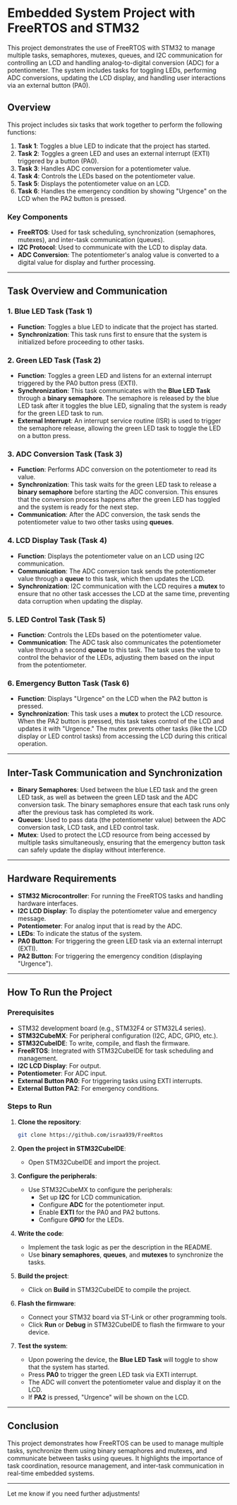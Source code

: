 # Embedded System Project with FreeRTOS and STM32

This project demonstrates the use of FreeRTOS with STM32 to manage multiple tasks, semaphores, mutexes, queues, and I2C communication for controlling an LCD and handling analog-to-digital conversion (ADC) for a potentiometer. The system includes tasks for toggling LEDs, performing ADC conversions, updating the LCD display, and handling user interactions via an external button (PA0).

## Overview

This project includes six tasks that work together to perform the following functions:

1. **Task 1**: Toggles a blue LED to indicate that the project has started.
2. **Task 2**: Toggles a green LED and uses an external interrupt (EXTI) triggered by a button (PA0).
3. **Task 3**: Handles ADC conversion for a potentiometer value.
4. **Task 4**: Controls the LEDs based on the potentiometer value.
5. **Task 5**: Displays the potentiometer value on an LCD.
6. **Task 6**: Handles the emergency condition by showing "Urgence" on the LCD when the PA2 button is pressed.

### Key Components

- **FreeRTOS**: Used for task scheduling, synchronization (semaphores, mutexes), and inter-task communication (queues).
- **I2C Protocol**: Used to communicate with the LCD to display data.
- **ADC Conversion**: The potentiometer's analog value is converted to a digital value for display and further processing.

---

## Task Overview and Communication

### 1. **Blue LED Task (Task 1)**  
- **Function**: Toggles a blue LED to indicate that the project has started.  
- **Synchronization**: This task runs first to ensure that the system is initialized before proceeding to other tasks.

### 2. **Green LED Task (Task 2)**  
- **Function**: Toggles a green LED and listens for an external interrupt triggered by the PA0 button press (EXTI).  
- **Synchronization**: This task communicates with the **Blue LED Task** through a **binary semaphore**. The semaphore is released by the blue LED task after it toggles the blue LED, signaling that the system is ready for the green LED task to run.  
- **External Interrupt**: An interrupt service routine (ISR) is used to trigger the semaphore release, allowing the green LED task to toggle the LED on a button press.

### 3. **ADC Conversion Task (Task 3)**  
- **Function**: Performs ADC conversion on the potentiometer to read its value.  
- **Synchronization**: This task waits for the green LED task to release a **binary semaphore** before starting the ADC conversion. This ensures that the conversion process happens after the green LED has toggled and the system is ready for the next step.  
- **Communication**: After the ADC conversion, the task sends the potentiometer value to two other tasks using **queues**.

### 4. **LCD Display Task (Task 4)**  
- **Function**: Displays the potentiometer value on an LCD using I2C communication.  
- **Communication**: The ADC conversion task sends the potentiometer value through a **queue** to this task, which then updates the LCD.  
- **Synchronization**: I2C communication with the LCD requires a **mutex** to ensure that no other task accesses the LCD at the same time, preventing data corruption when updating the display.

### 5. **LED Control Task (Task 5)**  
- **Function**: Controls the LEDs based on the potentiometer value.  
- **Communication**: The ADC task also communicates the potentiometer value through a second **queue** to this task. The task uses the value to control the behavior of the LEDs, adjusting them based on the input from the potentiometer.

### 6. **Emergency Button Task (Task 6)**  
- **Function**: Displays "Urgence" on the LCD when the PA2 button is pressed.  
- **Synchronization**: This task uses a **mutex** to protect the LCD resource. When the PA2 button is pressed, this task takes control of the LCD and updates it with "Urgence." The mutex prevents other tasks (like the LCD display or LED control tasks) from accessing the LCD during this critical operation.

---

## Inter-Task Communication and Synchronization

- **Binary Semaphores**: Used between the blue LED task and the green LED task, as well as between the green LED task and the ADC conversion task. The binary semaphores ensure that each task runs only after the previous task has completed its work.
- **Queues**: Used to pass data (the potentiometer value) between the ADC conversion task, LCD task, and LED control task.
- **Mutex**: Used to protect the LCD resource from being accessed by multiple tasks simultaneously, ensuring that the emergency button task can safely update the display without interference.

---

## Hardware Requirements

- **STM32 Microcontroller**: For running the FreeRTOS tasks and handling hardware interfaces.
- **I2C LCD Display**: To display the potentiometer value and emergency message.
- **Potentiometer**: For analog input that is read by the ADC.
- **LEDs**: To indicate the status of the system.
- **PA0 Button**: For triggering the green LED task via an external interrupt (EXTI).
- **PA2 Button**: For triggering the emergency condition (displaying "Urgence").

---

## How To Run the Project

### Prerequisites

- STM32 development board (e.g., STM32F4 or STM32L4 series).
- **STM32CubeMX**: For peripheral configuration (I2C, ADC, GPIO, etc.).
- **STM32CubeIDE**: To write, compile, and flash the firmware.
- **FreeRTOS**: Integrated with STM32CubeIDE for task scheduling and management.
- **I2C LCD Display**: For output.
- **Potentiometer**: For ADC input.
- **External Button PA0**: For triggering tasks using EXTI interrupts.
- **External Button PA2**: For emergency conditions.

### Steps to Run

1. **Clone the repository**:
    ```bash
    git clone https://github.com/israa939/FreeRtos
    ```

2. **Open the project in STM32CubeIDE**:
    - Open STM32CubeIDE and import the project.

3. **Configure the peripherals**:
    - Use STM32CubeMX to configure the peripherals:
        - Set up **I2C** for LCD communication.
        - Configure **ADC** for the potentiometer input.
        - Enable **EXTI** for the PA0 and PA2 buttons.
        - Configure **GPIO** for the LEDs.

4. **Write the code**:
    - Implement the task logic as per the description in the README.
    - Use **binary semaphores**, **queues**, and **mutexes** to synchronize the tasks.

5. **Build the project**:
    - Click on **Build** in STM32CubeIDE to compile the project.

6. **Flash the firmware**:
    - Connect your STM32 board via ST-Link or other programming tools.
    - Click **Run** or **Debug** in STM32CubeIDE to flash the firmware to your device.

7. **Test the system**:
    - Upon powering the device, the **Blue LED Task** will toggle to show that the system has started.
    - Press **PA0** to trigger the green LED task via EXTI interrupt.
    - The ADC will convert the potentiometer value and display it on the LCD.
    - If **PA2** is pressed, "Urgence" will be shown on the LCD.

---

## Conclusion

This project demonstrates how FreeRTOS can be used to manage multiple tasks, synchronize them using binary semaphores and mutexes, and communicate between tasks using queues. It highlights the importance of task coordination, resource management, and inter-task communication in real-time embedded systems.

---

Let me know if you need further adjustments!
